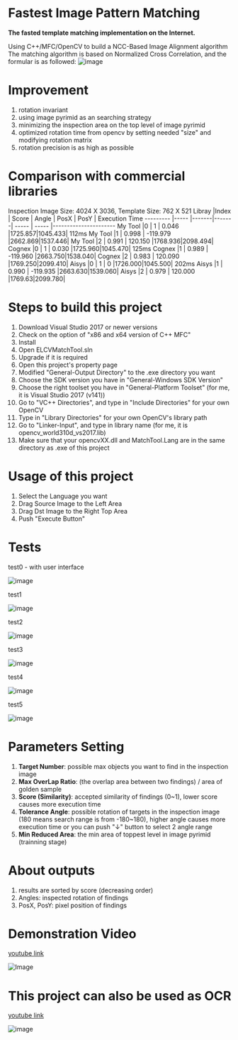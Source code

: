 # Fastest Image Pattern Matching
**The fasted template matching implementation on the Internet.**

Using C++/MFC/OpenCV to build a NCC-Based Image Alignment algorithm
The matching algorithm is based on Normalized Cross Correlation, and the formular is as followed:
![image](https://github.com/DennisLiu1993/Fastest_Image_Pattern_Matching/blob/main/ManualImage/NCC.jpg)

# Improvement
1. rotation invariant
2. using image pyrimid as an searching strategy
3. minimizing the inspection area on the top level of image pyrimid
4. optimized rotation time from opencv by setting needed "size" and modifying rotation matrix
5. rotation precision is as high as possible

# Comparison with commercial libraries
Inspection Image Size: 4024 X 3036, Template Size: 762 X 521
Libray     |Index | Score | Angle | PosX | PosY | Execution Time
---------  |----- |-------|-------| -----  | -----  |----------------------
My Tool    |0     |   1   | 0.046 |1725.857|1045.433| 112ms
My Tool    |1     |   0.998   | -119.979 |2662.869|1537.446| 
My Tool    |2     |  0.991   | 120.150 |1768.936|2098.494| 
Cognex     |0     |   1   | 0.030 |1725.960|1045.470| 125ms
Cognex     |1     |   0.989   | -119.960 |2663.750|1538.040| 
Cognex     |2     |  0.983   | 120.090 |1769.250|2099.410| 
Aisys    |0     |   1   | 0 |1726.000|1045.500| 202ms
Aisys    |1     |   0.990   | -119.935 |2663.630|1539.060| 
Aisys    |2     |  0.979   | 120.000 |1769.63|2099.780| 

# Steps to build this project
1.	Download Visual Studio 2017 or newer versions
2.	Check on the option of "x86 and x64 version of C++ MFC"
3.	Install
4.	Open ELCVMatchTool.sln
5.	Upgrade if it is required
6.	Open this project's property page
7.	Modified "General-Output Directory" to the .exe directory you want
8.	Choose the SDK version you have in "General-Windows SDK Version"
9.	Choose the right toolset you have in "General-Platform Toolset" (for me, it is Visual Studio 2017 (v141))
10.	Go to "VC++ Directories", and type in "Include Directories" for your own OpenCV
11.	Type in "Library Directories" for your own OpenCV's library path
12.	Go to "Linker-Input", and type in library name (for me, it is opencv_world310d_vs2017.lib)
13.	Make sure that your opencvXX.dll and MatchTool.Lang are in the same directory as .exe of this project

# Usage of this project
1.	Select the Language you want
2.	Drag Source Image to the Left Area
3.	Drag Dst Image to the Right Top Area
4.	Push "Execute Button"

# Tests

test0 - with user interface

![image](https://github.com/DennisLiu1993/Fastest_Image_Pattern_Matching/blob/main/ManualImage/UIwithResult.jpg)

test1

![image](https://github.com/DennisLiu1993/Fastest_Image_Pattern_Matching/blob/main/Result%20Images/Result1.jpg)

test2

![image](https://github.com/DennisLiu1993/Fastest_Image_Pattern_Matching/blob/main/Result%20Images/Result2.jpg)

test3

![image](https://github.com/DennisLiu1993/Fastest_Image_Pattern_Matching/blob/main/Result%20Images/Result3.jpg)

test4

![image](https://github.com/DennisLiu1993/Fastest_Image_Pattern_Matching/blob/main/Result%20Images/Result4.jpg)

test5

![image](https://github.com/DennisLiu1993/Fastest_Image_Pattern_Matching/blob/main/Result%20Images/Result6.jpg)

# Parameters Setting
1. **Target Number**: possible max objects you want to find in the inspection image
2. **Max OverLap Ratio**: (the overlap area between two findings) / area of golden sample
3. **Score (Similarity)**: accepted similarity of findings (0~1), lower score causes more execution time
4. **Tolerance Angle**: possible rotation of targets in the inspection image (180 means search range is from -180~180), higher angle causes more execution time
      or you can push "↓" button to select 2 angle range
5. **Min Reduced Area**: the min area of toppest level in image pyrimid (trainning stage)

# About outputs
1. results are sorted by score (decreasing order)
2. Angles: inspected rotation of findings
3. PosX, PosY: pixel position of findings

# Demonstration Video
[youtube link](https://www.youtube.com/watch?v=2h_lN79SpMM)

![Image](https://github.com/DennisLiu1993/Fastest_Image_Pattern_Matching/blob/main/Manual%20Gif/Fastest%20implement%20of%20Image%20Pattern%20Matching%20with%20arbitrary%20rotation%20using%20OpenCV.%E5%9F%BA%E6%96%BCOpenCV%E7%9A%84%E8%B6%85%E5%BF%AB%E9%80%9F%E5%9C%96%E5%83%8F%E5%AE%9A%E4%BD%8D%E6%BC%94%E7%AE%97%E6%B3%95.gif)

# This project can also be used as OCR
[youtube link](https://www.youtube.com/watch?v=lM0NK6xVNfg)

![image](https://github.com/DennisLiu1993/Fastest_Image_Pattern_Matching/blob/main/Manual%20Gif/NCCBasedOCR.gif)

